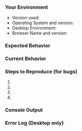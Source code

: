 <!--- Your issue may already be reported!
Please search the issues before creating one. -->

### Your Environment
<!--- Include as many relevant details about the environment you experienced the bug in -->
* Version used: <!-- version number and package type (snap, deb, etc.) -->
* Operating System and version:
* Desktop Environment: <!-- if on linux-->
* Browser Name and version: <!-- if using the web version-->

### Expected Behavior
<!--- If you're describing a bug, tell us what should happen -->
<!--- If you're suggesting a change/improvement, tell us how it should work -->

### Current Behavior
<!--- If describing a bug, tell us what happens instead of the expected behavior -->
<!--- If suggesting a change/improvement, explain the difference from current behavior -->

### Steps to Reproduce (for bugs)
<!--- Provide a link to a live example, or an unambiguous set of steps to -->
<!--- reproduce this bug. Include code to reproduce, if relevant -->
1.
2.
3.
4.

### Console Output
<!--- Is there any output if you press Ctrl+Shift+i (Cmd+Alt+i for mac) in the console tab? If so please post it here. -->

### Error Log (Desktop only)
<!--- For the desktop versions there is also an error log file in case there is no console output. 
Usually you can find it here:
on Linux: 
~/.config/superProductivity/log.log
--or--
~/snap/superproductivity/current/.config/superProductivity/log.log

on macOS: ~/Library/Logs/superProductivity/log.log

on Windows: %USERPROFILE%\AppData\Roaming\superProductivity\log.log
. -->
